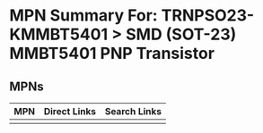 



# MPN Summary For: TRNPSO23-KMMBT5401 > SMD (SOT-23) MMBT5401 PNP Transistor

## MPNs
  

|MPN|Direct Links|Search Links|
| :--- | :--- | :--- |
||||
